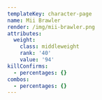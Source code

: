 ```yaml
---
templateKey: character-page
name: Mii Brawler
render: /img/mii-brawler.png
attributes:
  weight:
    class: middleweight
    rank: '40'
    value: '94'
killConfirms:
  - percentages: {}
combos:
  - percentages: {}
---
```


